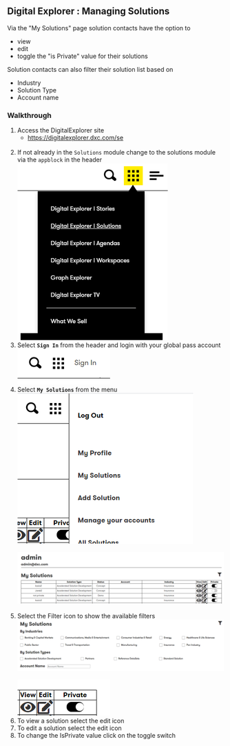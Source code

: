## Digital Explorer : Managing Solutions

Via the "My Solutions" page solution contacts have the option to 

- view
- edit
- toggle the "is Private" value for their solutions

Solution contacts can also filter their solution list based on 

- Industry
- Solution Type
- Account name


### Walkthrough

1. Access the DigitalExplorer site
     - https://digitalexplorer.dxc.com/se
     <br>
1. If not already in the `Solutions` module change to the solutions module via the `appblock` in the header
    <br>![appblock](images/appblock.png)
1. Select **`Sign In`** from the header and login with your global pass account
    <br>![login](images/login.png)
1. Select **`My Solutions`** from the menu
    <br>![menu](images/menu.png)<br>
    <br>![image](images/MySolutions.png)<br><br>
1. Select the Filter icon to show the available filters<br>
![image](images/MySolutionFilters.png)<br><br>
![image](images/MySolutionsActions.png)<br>
1. To view a solution select the edit icon
1. To edit a solution select the edit icon
2. To change the IsPrivate value click on the toggle switch